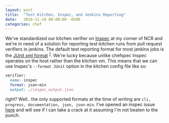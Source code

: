 ```yaml
---
layout: post
title:  "Test Kitchen, Inspec, and Jenkins Reporting"
date:   2016-11-18 00:00:00 -0500
categories: chef
---
```

We've standardized our kitchen verifier on
[Inspec](https://github.com/chef/inspec) at my corner of NCR and we're in need
of a solution for reporting test-kitchen runs from pull request verifiers in
jenkins. The default test reporting format for most jenkins jobs is the
[JUnit xml format](https://github.com/windyroad/JUnit-Schema)
<sup>[1](#non-canonical)</sup>. We're lucky because unlike chefspec Inspec
operates on the host rather than the kitchen vm. This means that we can use
Inspec's `--format JUnit` option in the kitchen config file like so:

```ruby
verifier:
  name: inspec
  format: json-min
  output: ./inspec_output.json
```

right? Well.. the only supported formats at the time of writing are
`cli, progress, documentation, json, json-min`. I've opened an inspec issue
[here](https://github.com/chef/inspec/issues/1301) and will see if I can take a
crack at it assuming I'm not beaten to the punch.

